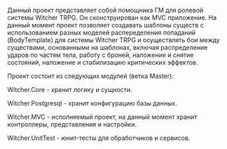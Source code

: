 Данный проект представляет собой помощника ГМ для ролевой системы Witcher TRPG. Он сконструирован как MVC приложение.
На данный момент проект позволяет создавать шаблоны существ с использованием разных моделей распеределения попаданий (BodyTemplate) для системы Witcher TRPG и осуществлять бои между существами, основанными на шаблонах, включая распределение ударов по частям тела, работу с броней, наложение и снятие состояний, наложение и стабилизацию критических эффектов.

Проект состоит из следующих модулей (ветка Master):

Witcher.Core - хранит логику и сущности.

Witcher.Postgresql - хранит конфигурацию базы данных.

Witcher.MVC - исполняемый проект, на данный момент хранит контроллеры, представления и настройки.

Witcher.UnitTest - юнит-тесты для обработчиков и сервисов.
